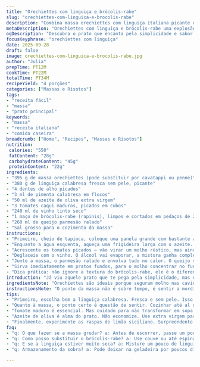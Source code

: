 ```yaml
---
title: "Orechiettes com linguiça e brócolis-rabe"
slug: "orechiettes-com-linguica-e-brocolis-rabe"
description: "Combina massa orechiettes com linguiça italiana picante e brócolis-rabe, ou rapini. Uso alho, pimenta esmagada, tomates frescos e vinho tinto para um molhinho saboroso. Parmesão ralado finaliza com aquela cremosidade. Massa cozida até o ponto certo, evitando que fique mole. Rapini dá amargor na medida e textura crocante. Prato rápido, cheio de aromas fortes e picância leve, que não domina, só levanta. Um prato sem lactose, sem ovos e com toque italiano tradicional adaptado para o Brasil, com opções de ingredientes substitutos para imprevistos na cozinha."
metaDescription: "Orechiettes com linguiça e brócolis-rabe uma explosão de sabores rústicos em poucos minutos. Experimente essa combinação deliciosa."
ogDescription: "Descubra o prato que encanta pela simplicidade e sabor ousado Orechiettes com linguiça e brócolis-rabe."
focusKeyphrase: "orechiettes com linguiça"
date: 2025-09-28
draft: false
image: orechiettes-com-linguica-e-brocolis-rabe.jpg
author: "Julia"
prepTime: PT12M
cookTime: PT22M
totalTime: PT34M
recipeYield: "4 porções"
categories: ["Massas e Risotos"]
tags:
- "receita fácil"
- "massa"
- "prato principal"
keywords:
- "massa"
- "receita italiana"
- "comida caseira"
breadcrumb: ["Home", "Recipes", "Massas e Risotos"]
nutrition: 
 calories: "550"
 fatContent: "28g"
 carbohydrateContent: "45g"
 proteinContent: "22g"
ingredients:
- "395 g de massa orechiettes (pode substituir por cavatappi ou penne)"
- "380 g de linguiça calabresa fresca sem pele, picante"
- "4 dentes de alho picados"
- "3 ml de pimenta calabresa em flocos"
- "50 ml de azeite de oliva extra virgem"
- "3 tomates caqui maduros, picados em cubos"
- "240 ml de vinho tinto seco"
- "1 maço de brócolis-rabe (rapinis), limpos e cortados em pedaços de 2 cm"
- "260 ml de queijo parmesão ralado"
- "Sal grosso para o cozimento da massa"
instructions:
- "Primeiro, cheio de tapioca, coloque uma panela grande com bastante água salgada para ferver. A massa orechiettes deve cozinhar até ficar firme, mas não dura nem mole demais. Uns 8 a 9 minutos, mas o toque está no teste da mordida: você sente um pouco de resistência no centro, sem ser cru. Escorra, reserve e regue levemente com azeite para não grudar."
- "Enquanto a água esquenta, aqueça uma frigideira larga com o azeite. Esfarele a linguiça com a colher, aloure bem para soltar gordura e criar aquela crosta dourada que dá sabor. Junte o alho e flocos de pimenta. Atenção: o alho não pode queimar, espalhe rápido e mexa. O aroma já sobe, cara de cozinha de mãe."
- "Acrescente os tomates picados – vão virar um molho rústico, mas ainda com pedaços. Mexa sempre para evaporar o líquido que sai, observe quando começa a grudar levemente na panela - sinal que está reduzindo."
- "Deglaceie com o vinho. O álcool vai evaporar, a mistura ganha complexidade. Agora entra o brócolis-rabe; ele precisa cozinhar, mas sem perder a crocância. Mexa até ficar com um verde vibrante, mais tenro, os talos com leve resistência ao toque, 5 a 7 minutos dependendo da velocidade do fogo."
- "Junte a massa, o parmesão ralado e envolva tudo no calor. O queijo vai derreter e ligar a preparação, criando um molho mais cremoso. Prove e corrija o sal, às vezes a linguiça já dá sal na medida. Se precisar, um pouco mais de pimenta para quem gosta desafiar as papilas."
- "Sirva imediatamente em pratos fundos, para o molho concentrar no fundo. Se faltar umidade, um fio de azeite ou um pouco daquela água da massa separada pode salvar o prato. Mas cuidado para não deixar aguado."
- "Dica prática: não ignore a textura do brócolis-rabe, ele é o diferencial e não quer passado demais. E a linguiça: se só achar calabresa bem seca, use um pouco de linguiça fresca comum e aumente o alho. Um toque surpreendente que já testei é adicionar raspas de limão siciliano na hora de servir para dar frescor inesperado."
introduction: "Já viu aquele prato que te pega pela simplicidade, mas explode em sabor? Bola na orelha: orechiettes com linguiça e rapinis. Envolve pegar a massa com aquele toque rústico, pimenta levemente ardida, alho e azeite quente. Achei que rapinis seria proibitivo por causa do amargor, mas para na medida, incrível. Essa combinação é uma verdadeira aula de equilíbrio – massa algoz que precisa ser cozida com atenção, linguiça soltando tempero forte e rapinis puxando o sabor para uma direção inesperada entre amargor e frescor. Vinho entra como mágica, derramando aroma. Tentei outras verduras, mas nenhuma substitui a textura e o remate que o brócolis-rabe proporciona. Resultado? Um prato que parece simples, mas tem alma, comum no dia a dia, só que elevado por detalhes técnicos que aprendi com a cozinha italiana tradicional;"
ingredientsNote: "Orechiettes são ideais porque seguram molho nas cavidades. Se não achar, manja um cavatappi, o parafuso, ou até penne. Em último caso, um fusilli quebra o galho, mas perde um pouco da força do molho. Linguiça italiana picante é escolha chave – compra fresca e sem pele para distribuir o tempero. Pimenta calabresa aqui é menos agressiva do que pimenta em pó, dá textura na boca, coisa boa. Tomates escolhidos bem maduros e firmes porque vão virar base pro molho, mas sem virar sopa. Vinho tinto de cozinha, bom para deglaçar, ajuda na textura mas não para beber, relaxa. Rapinis exige limpeza: pode ter talos fibrosos, corta os duros. Parmesão fresco, ralado na hora, funcional para fundir e ligar a receita no final. Azeite de oliva, nada de economizar, é parte da alma desse prato."
instructionsNote: "O ponto da massa não é sobre tempo, é sentir a mordida – um exercício para cozinheiros atentos que rebelam contra Macarrão cozido até o ponto de poste. Dar uma leve passada de azeite evita aglutinação, porque pasta grudada é pecado. Linguiça deve fritar bem e então junte alho e pimenta com fogo não tão alto para não queimar o alho. Tomate precisa reduzir até perceber que começa a encorpar – esse momento é perceptível ao tilintar da frigideira e à leve resistência do molho. Vinho? Não é para boiar a receita; evapora rápido e deixa notas aromáticas. Rapini entra depois porque resiste pouco e mantém textura. Integrar o parmesão por último e mexer para fundir. Salgue só no final para evitar excesso, e pimenta a gosto. Servir quente para textura e aromas fresh, não espere esfriar."
tips:
- "Primeiro, escolha bem a linguiça calabresa. Fresca e sem pele. Isso ajuda a liberar todos os sabores. Pequenos cortes na panela deixam tudo mais crocante e stops de gordura são bons."
- "Quanto à massa, o ponto certo é questão de sentir. Cozinhar até al dente. Teste antes dos 8 minutos. Se errar, massa passada é difícil de consertar. Rapini, sempre fresco. Limpe bem. Talos duros podem arruinar."
- "Tomate maduro é essencial. Mas cuidado para não transformar em sopa. Cubos visíveis, textura rústica. O vinho, escolha um tinto seco que não seja para beber. Apenas para deglacear a frigideira."
- "Azeite de oliva é alma do prato. Não economize. Use extra virgem para os aromas subirem. Um toque no final une tudo, interage com o parmesão. Se precisar, um fio no prato garante cremosidade."
- "Finalmente, experimente as raspas de limão siciliano. Surpreendente. Um toque que corta um pouco da gordura e traz frescor. Isso é crucial. A pimenta pode ser ajustada, cada um tem seu gosto."
faq:
- "q: O que fazer se a massa grudar? a: Antes de escorrer, passe um pouco de azeite. Isso evita que grude. Se já grudou, um pouco de água quente pode resolver."
- "q: Como posso substituir o brócolis-rabe? a: Use couve ou até espinafre, mas lembre-se das texturas. Não são iguais. Mas podem funcionar em últimos casos. Cuide do tempo de cozimento."
- "q: E se a linguiça estiver muito seca? a: Misture um pouco de linguiça fresca. Um pouco de alho a mais dá sabor. Uns 100 gramas a mais fazem diferença, funcionando como um atenuante."
- "q: Armazenamento da sobra? a: Pode deixar na geladeira por poucos dias. Mas se congelar, é melhor. Quando aquecer, não espere que fique igual. Mas dá pra fazer ajustes com um pouco de água e azeite."

---
```

